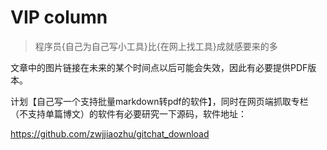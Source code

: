# VIP column

> 程序员{自己为自己写小工具}比{在网上找工具}成就感要来的多

文章中的图片链接在未来的某个时间点以后可能会失效，因此有必要提供PDF版本。

计划【自己写一个支持批量markdown转pdf的软件】，同时在网页端抓取专栏（不支持单篇博文）的软件有必要研究一下源码，软件地址：

https://github.com/zwjjiaozhu/gitchat_download



